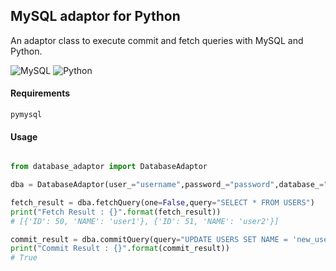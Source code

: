 ## MySQL adaptor for Python
An adaptor class to execute commit and fetch queries with MySQL and Python.

![MySQL](https://img.shields.io/badge/MySQL-00000F?style=for-the-badge&logo=mysql&logoColor=white)
![Python](https://img.shields.io/badge/Python-3776AB?style=for-the-badge&logo=python&logoColor=white)

#### Requirements
    pymysql

#### Usage
```python

from database_adaptor import DatabaseAdaptor

dba = DatabaseAdaptor(user_="username",password_="password",database_="database",host_="localhost")

fetch_result = dba.fetchQuery(one=False,query="SELECT * FROM USERS")
print("Fetch Result : {}".format(fetch_result))
# [{'ID': 50, 'NAME': 'user1'}, {'ID': 51, 'NAME': 'user2'}]

commit_result = dba.commitQuery(query="UPDATE USERS SET NAME = 'new_user' WHERE ID = 50")
print("Commit Result : {}".format(commit_result))
# True
```



    
